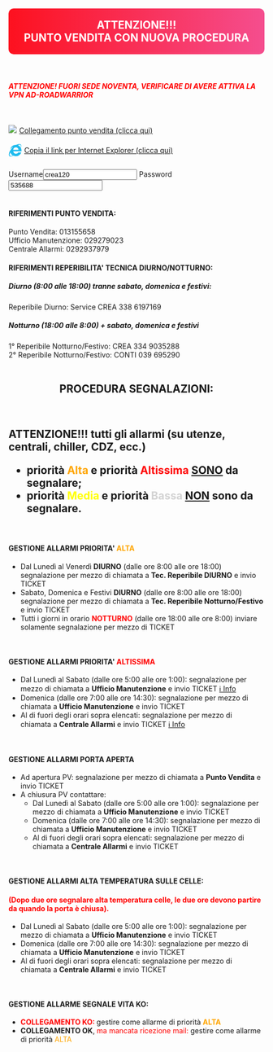</div>

<style>
    @keyframes sfuma-arcobaleno {
        0%   { background-position: 0% 50%; }
        50%  { background-position: 100% 50%; }
        100% { background-position: 0% 50%; }
    }

    .lampeggia-colore {
        padding: 20px;
        font-weight: bold;
        color: white;
        text-align: center;
        animation: sfuma-arcobaleno 10s linear infinite;
        background: linear-gradient(270deg, red, orange, yellow, green, blue, indigo, violet, red);
        background-size: 1500% 1500%;
        border-radius: 10px;
    }
</style>

<h2 class="lampeggia-colore">
ATTENZIONE!!!<br> 
PUNTO VENDITA CON NUOVA PROCEDURA<br>
</h2>


<script>
function Clipboard(data, target)
{
     navigator.clipboard.writeText(data);
     var noteclip = document.getElementById(target);
     noteclip.style.display ="";
     setTimeout(function() {noteclip.style.display ="none"}, 1000);
}
</script>


<br>
<h5 style="font-weight:bold; color:red;">ATTENZIONE! FUORI SEDE NOVENTA, VERIFICARE DI AVERE ATTIVA LA VPN AD-ROADWARRIOR</h5>

<br>
<a href="" target="_blank">
<div style="height:40px; display: flex; align-items: center;">
<span style="text-decoration: underline"><img src="images/pv_management.png" style="margin-right: 5px">Collegamento punto vendita (clicca qui)</span>
</div></a>

<div style="height:40px; display: flex; align-items: center;  cursor:pointer;" onclick="Clipboard('','noteclip')">
<svg xmlns="http://www.w3.org/2000/svg" width="26" height="26" viewbox="0 0 223 223" style="margin-right: 5px"><path d="M219 114c0-17-4.4-33-12-47 33-74-35-63-39-63-14 2.8-28 7.3-40 13-46-.55-86 24-99 75 24-27 41-38 51-42-2.1 1.9-4.2 3.9-6.3 5.9-16 16-29 32-40 49-8.5 15-18 28-23 45-27 98 58 57 70 50 13 6.4 27 9.9 43 9.9 42 0 78-27 91-64h-51c-24 38-81 21-83-20h138c.52-4.1.8-8.2.8-12zm-18-95c8.3 5.6 15 14 3.5 44-11-18-27-32-47-39 8.9-4.3 31-13 44-5zM24 200c-6.8-6.9-8-24 7-55 7.5 22 23 40 42 51-9.7 5.3-35 17-49 3.3zm56-100c.77-22 20-40 44-40s43 18 44 40H81z" fill="#1ebbee"/></svg>
<span style=" text-decoration: underline" >Copia il link per Internet Explorer (clicca qui)</span>
<span id="noteclip" style="display:none; margin-left:10px; color:#00A518; font-weight:bold;">COPIATO!</span>
</div>


</br>
<span stype="margin-top:50px">Username<span><input class="form-control focusable" readonly="readonly"  style="max-width:300px" value="crea120">
<span>Password<span><input class="form-control focusable" readonly="readonly"  style="max-width:300px" value="535688">
<br>

<br>

<h4 style="font-weight:bold">RIFERIMENTI PUNTO VENDITA:</h4>
Punto Vendita: 013155658 <br>
Ufficio Manutenzione: 029279023 <br>
Centrale Allarmi: 0292937979
<h4 style="font-weight:bold">RIFERIMENTI REPERIBILITA' TECNICA DIURNO/NOTTURNO:</h4>
<h5 style="font-weight:bold">Diurno (8:00 alle 18:00) tranne sabato, domenica e festivi:</h5>
Reperibile Diurno: Service CREA 338 6197169
<h5 style="font-weight:bold">Notturno (18:00 alle 8:00) + sabato, domenica e festivi</h5>
1° Reperibile Notturno/Festivo: CREA 334 9035288 <br>
2° Reperibile Notturno/Festivo: CONTI 039 695290
<br>
<br>



<h2 style="font-weight:bold" align=center>PROCEDURA SEGNALAZIONI:</h2></span> 

<br>

<h2 style="font-weight:bold">ATTENZIONE!!! tutti gli allarmi (su utenze, centrali, chiller, CDZ, ecc.) 
<ul>
<li>priorità  <span style="color: orange;">Alta</span> e priorità <span style="color: red;">Altissima </span> <u>SONO</u> da segnalare;</li>
<li> priorità  <span style="color: yellow;">Media</span> e priorità <span style="color: lightgray;">Bassa</span> <u>NON</u> sono da segnalare.</li>
</ul>
</h2>

<br>

<h4 style="font-weight:bold">GESTIONE ALLARMI PRIORITA' <span style="color: orange;">ALTA</span></h4>
<ul>
<li>Dal Lunedì al Venerdì <b>DIURNO</b> (dalle ore 8:00 alle ore 18:00) segnalazione per mezzo di chiamata a <b>Tec. Reperibile DIURNO</b> e invio TICKET</li>
<li>Sabato, Domenica e Festivi <b>DIURNO</b> (dalle ore 8:00 alle ore 18:00) segnalazione per mezzo di chiamata a <b>Tec. Reperibile Notturno/Festivo</b> e invio TICKET</li></li>
<li>Tutti i giorni in orario <span style="color: red;"><b>NOTTURNO</b></span> (dalle ore 18:00 alle ore 8:00) inviare solamente segnalazione per mezzo di TICKET</li>
</ul>

<br>

<h4 style="font-weight:bold">GESTIONE ALLARMI PRIORITA' <span style="color: red;">ALTISSIMA</span></h4>
<ul>
<li>Dal Lunedì al Sabato (dalle ore 5:00 alle ore 1:00): segnalazione per mezzo di chiamata a <b>Ufficio Manutenzione</b> e invio TICKET <a href="#" onclick="alert('ESEMPIO PRATICO:\ndalle 5:00 di Lunedì alle 23:59 e dalle 00:00 all\'1:00 di Martedì;\ndalle 5:00 di Martedì alle 23:59 e dalle 00:00 all\'1:00 di Mercoledì;\ndalle 5:00 di Mercoledì alle 23:59 e dalle 00:00 all\'1:00 di Giovedì;\ndalle 5:00 di Giovedì alle 23:59 e dalle 00:00 all\'1:00 di Venerdì;\ndalle 5:00 di Venerdì alle 23:59 e dalle 00:00 all\'1:00 di Sabato;\ndalle 5:00 di Sabato alle 23:59 e dalle 00:00 all\'1:00 di Domenica;\ndalle 7:00 di Domenica alle 14:30.'); return false;">ℹ️ Info</a></li>
<li>Domenica (dalle ore 7:00 alle ore 14:30): segnalazione per mezzo di chiamata a <b>Ufficio Manutenzione</b> e invio TICKET</li></li>
<li>Al di fuori degli orari sopra elencati: segnalazione per mezzo di chiamata a <b>Centrale Allarmi</b> e invio TICKET <a href="#" onclick="alert('ESEMPIO PRATICO:\ndall\'1:00 di Domenica alle 7:00 di Domenica;\ndalle 14:30 di Domenica alle 23:59 e dalle 00:00 alle 5:00 di Lunedì;\ndall\'1:00 di Martedì alle 5:00 di Martedì;\ndall\'1:00 di Mercoledì alle 5:00 di Mercoledì;\ndall\'1:00 di Giovedì alle 5:00 di Giovedì;\ndall\'1:00 di Venerdì alle 5:00 di Venerdì;\ndall\'1:00 di Sabato alle 5:00 di Sabato;'); return false;">ℹ️ Info</a></li></li>
</ul>

<br>

<h4 style="font-weight:bold">GESTIONE ALLARMI PORTA APERTA</h4>
<ul>
<li>Ad apertura PV: segnalazione per mezzo di chiamata a <b>Punto Vendita</b> e invio TICKET</li>
<li>A chiusura PV contattare: <ul><li>Dal Lunedì al Sabato (dalle ore 5:00 alle ore 1:00): segnalazione per mezzo di chiamata a <b>Ufficio Manutenzione</b> e invio TICKET</li>
<li>Domenica (dalle ore 7:00 alle ore 14:30): segnalazione per mezzo di chiamata a <b>Ufficio Manutenzione</b> e invio TICKET</li></li>
<li>Al di fuori degli orari sopra elencati: segnalazione per mezzo di chiamata a <b>Centrale Allarmi</b> e invio TICKET</li></li>
</ul></li>
</ul>

<br>

<h4 style="font-weight:bold">GESTIONE ALLARMI ALTA TEMPERATURA SULLE CELLE:</h4>
<h4 style="font-weight:bold"><span style="color: red;">(Dopo due ore segnalare alta temperatura celle, le due ore devono partire da quando la porta è chiusa).</span></h4>
<ul>
<li>Dal Lunedì al Sabato (dalle ore 5:00 alle ore 1:00): segnalazione per mezzo di chiamata a <b>Ufficio Manutenzione</b> e invio TICKET</li>
<li>Domenica (dalle ore 7:00 alle ore 14:30): segnalazione per mezzo di chiamata a <b>Ufficio Manutenzione</b> e invio TICKET</li></li>
<li>Al di fuori degli orari sopra elencati: segnalazione per mezzo di chiamata a <b>Centrale Allarmi</b> e invio TICKET</li></li>
</ul>

<br>

<h4 style="font-weight:bold">GESTIONE ALLARME SEGNALE VITA KO:</h4>
<ul>
<li><span style="color: red;"><b>COLLEGAMENTO KO: </span></b> gestire come allarme di priorità <b><span style="color: orange;">ALTA</span></b></li>
<li><b>COLLEGAMENTO OK</b>, <span style="color: red;">ma mancata ricezione mail:</span> gestire come allarme di priorità <span style="color: orange;">ALTA</span></li>
</ul>


<br><br><br>




